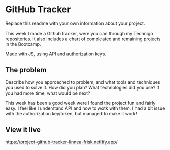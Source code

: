 # GitHub Tracker

Replace this readme with your own information about your project.

This week I made a Github tracker, were you can through my Technigo repositories. It also includes a chart of compleated and remaining projects in the Bootcamp.

Made with JS, using API and authorization keys.

## The problem

Describe how you approached to problem, and what tools and techniques you used to solve it. How did you plan? What technologies did you use? If you had more time, what would be next?

This week has been a good week were I found the project fun and fairly easy. I feel like I understand API and how to wotk with them. I had a bit issue with the authorization key/token, but managed to make it work!

## View it live

https://project-github-tracker-linnea-frisk.netlify.app/
